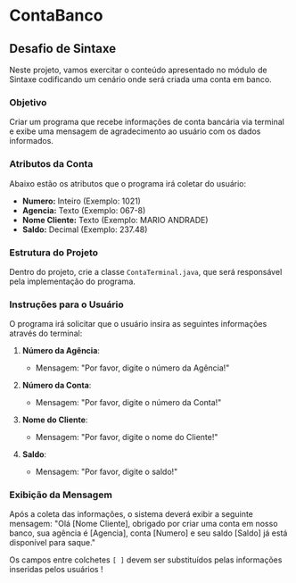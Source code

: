 # ContaBanco  

## Desafio de Sintaxe  

Neste projeto, vamos exercitar o conteúdo apresentado no módulo de Sintaxe codificando um cenário onde será criada uma conta em banco.  

### Objetivo  

Criar um programa que recebe informações de conta bancária via terminal e exibe uma mensagem de agradecimento ao usuário com os dados informados.  

### Atributos da Conta  

Abaixo estão os atributos que o programa irá coletar do usuário:  

- **Numero:** Inteiro (Exemplo: 1021)  
- **Agencia:** Texto (Exemplo: 067-8)  
- **Nome Cliente:** Texto (Exemplo: MARIO ANDRADE)  
- **Saldo:** Decimal (Exemplo: 237.48)  

### Estrutura do Projeto  

Dentro do projeto, crie a classe `ContaTerminal.java`, que será responsável pela implementação do programa.  

### Instruções para o Usuário  

O programa irá solicitar que o usuário insira as seguintes informações através do terminal:  

1. **Número da Agência**:   
   - Mensagem: "Por favor, digite o número da Agência!"  
  
2. **Número da Conta**:   
   - Mensagem: "Por favor, digite o número da Conta!"  
  
3. **Nome do Cliente**:   
   - Mensagem: "Por favor, digite o nome do Cliente!"  
  
4. **Saldo**:   
   - Mensagem: "Por favor, digite o saldo!"  

### Exibição da Mensagem  

Após a coleta das informações, o sistema deverá exibir a seguinte mensagem:
"Olá [Nome Cliente], obrigado por criar uma conta em nosso banco, sua agência é [Agencia], conta [Numero] e seu saldo [Saldo] já está disponível para saque."


Os campos entre colchetes `[ ]` devem ser substituídos pelas informações inseridas pelos usuários !
